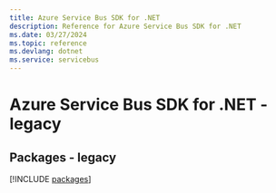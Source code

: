 ```yaml
---
title: Azure Service Bus SDK for .NET
description: Reference for Azure Service Bus SDK for .NET
ms.date: 03/27/2024
ms.topic: reference
ms.devlang: dotnet
ms.service: servicebus
---
```

# Azure Service Bus SDK for .NET - legacy
## Packages - legacy
[!INCLUDE [packages](service-bus-index.md)]